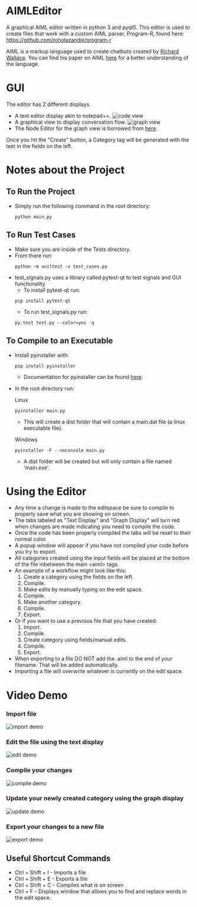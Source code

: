# AIMLEditor
A graphical AIML editor written in python 3 and pyqt5. This editor is used to create files that work with a custom AIML parser, Program-R, found here: https://github.com/roholazandie/program-r


AIML is a markup language used to create chatbots created by [Richard Wallace](https://en.wikipedia.org/wiki/Richard_Wallace_(scientist)). You can find his paper on AIML [here](https://freeshell.de/~chali/programowanie/Anatomy_of_ALICE.pdf) for a better understanding of the language.

# GUI
The editor has 2 different displays.
- A text editor display akin to notepad++.
![code view](Media/codeview.png)
- A graphical view to display conversation flow.
![graph view](Media/graphview.png)
- The Node Editor for the graph view is borrowed from [here](https://gitlab.com/pavel.krupala/pyqt-node-editor-tutorials).

Once you hit the "Create" button, a Category tag will be generated with the text in the fields on the left.



# Notes about the Project

## To Run the Project
- Simply run the following command in the root directory: 
    ```
    python main.py
    ``` 

## To Run Test Cases
- Make sure you are inside of the Tests directory.
- From there run:
    ```
    python -m unittest -v test_cases.py
    ```
- test_signals.py uses a library called pytest-qt to test signals and GUI functionality
    - To install pytest-qt run:
    ```
    pip install pytest-qt
    ```
    - To run test_signals.py run:
    ```
    py.test test.py --color=yes -q
    ```

## To Compile to an Executable
- Install pyinstaller with:
    ```
    pip install pyinstaller
    ```
    - Documentation for pyinstaller can be found [here](https://www.pyinstaller.org/).
- In the root directory run:

    Linux
    ```
    pyinstaller main.py
    ```
    - This will create a dist folder that will contain a main.dat file (a linux executable file).

    Windows
    ```
    pyinstaller -F --noconsole main.py
    ```
    - A dist folder will be created but will only contain a file named 'main.exe'.
    

# Using the Editor
- Any time a change is made to the editspace be sure to compile to properly save what you are showing on screen.
- The tabs labeled as "Text Display" and "Graph Display" will turn red when changes are made indicating you need to compile the code.
- Once the code has been properly compiled the tabs will be reset to their normal color.
- A popup window will appear if you have not compiled your code before you try to export.
- All categories created using the input fields will be placed at the bottom of the file inbetween the main \<aiml\> tags.
- An example of a workflow might look like this:
    1. Create a category using the fields on the left. 
    2. Compile.
    3. Make edits by manually typing on the edit space.
    4. Compile.
    5. Make another category.
    6. Compile.
    7. Export.
- Or if you want to use a previous file that you have created:
    1. Import.
    2. Compile.
    3. Create category using fields/manual edits.
    4. Compile.
    5. Export.
- When exporting to a file DO NOT add the .aiml to the end of your filename. That will be added automatically.
- Importing a file will overwrite whatever is currently on the edit space.

# Video Demo
### Import file

![import demo](Media/import_demo.gif)

### Edit the file using the text display

![edit demo](Media/textEdit_edit_demo.gif)

### Compile your changes

![compile demo](Media/textEdit_compile_demo.gif)

### Update your newly created category using the graph display

![update demo](Media/graphView_update_demo.gif)

### Export your changes to a new file

![export demo](Media/export_demo.gif)


## Useful Shortcut Commands
- Ctrl + Shift + I - Imports a file
- Ctrl + Shift + E - Exports a file
- Ctrl + Shift + C - Compiles what is on screen
- Ctrl + F - Displays window that allows you to find and replace words in the edit space.